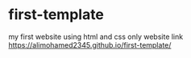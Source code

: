 # first-template
my first website using html and css only 
website link 
https://alimohamed2345.github.io/first-template/
